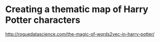 # Creating a thematic map of Harry Potter characters

http://roguedatascience.com/the-magic-of-words2vec-in-harry-potter/
